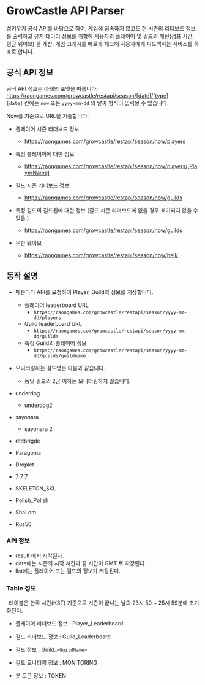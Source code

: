 # GrowCastle API Parser

성키우기 공식 API를 바탕으로 하여, 게임에 접속하지 않고도 현 시즌의 리더보드 정보를 출력하고
유저 데이터 정보를 취합해 사용자의 플레이어 및 길드의 패턴(점프 시간, 평균 웨이브) 을 계산, 게임 크래시를 빠르게 체크해 사용자에게 피드백하는 서비스를 목표로 합니다.


## 공식 API 정보

공식 API 정보는 아래의 포맷을 따릅니다. \
<https://raongames.com/growcastle/restapi/season/[date]/[type]> \
`[date]` 칸에는 `now` 또는 `yyyy-mm-dd` 의 날짜 형식이 입력될 수 있습니다.

Now를 기준으로 URL을 기술합니다.

- 플레이어 시즌 리더보드 정보
    - <https://raongames.com/growcastle/restapi/season/now/players>

- 특정 플레이어에 대한 정보
    - <https://raongames.com/growcastle/restapi/season/now/players/[PlayerName]>

- 길드 시즌 리더보드 정보
    - <https://raongames.com/growcastle/restapi/season/now/guilds>

- 특정 길드의 길드원에 대한 정보 (길드 시즌 리더보드에 없을 경우 표기되지 않을 수 있음.)
    - <https://raongames.com/growcastle/restapi/season/now/guilds>

- 무한 웨이브
    - <https://raongames.com/growcastle/restapi/season/now/hell/>



## 동작 설명

- 매분마다 API를 요청하여 Player, Guild의 정보를 저장합니다.
    - 플레이어 leaderboard URL
        - `https://raongames.com/growcastle/restapi/season/yyyy-mm-dd/players`
    - Guild leaderboard URL
        - `https://raongames.com/growcastle/restapi/season/yyyy-mm-dd/guilds`
    - 특정 Guild의 플레이어 정보
        - `https://raongames.com/growcastle/restapi/season/yyyy-mm-dd/guilds/guildname`


- 모니터링하는 길드명은 다음과 같습니다.
    - 동일 길드의 2군 이하는 모니터링하지 않습니다.

- underdog
    - underdog2
- sayonara
    - sayonara 2
- redbrigde
- Paragonia
- Droplet
- 7 7 7
- SKELETON_SKL
- Polish_Polish
- ShaLom
- Rus50


### API 정보

- result 에서 시작된다.
- date에는 시즌의 시작 시간과 끝 시간이 GMT 로 저장된다.
- list에는 플레이어 또는 길드의 정보가 저장된다.


### Table 정보

-테이블은 한국 시간(KST) 기준으로 시즌이 끝나는 날의 23시 50 ~ 25시 59분에 초기화된다.

- 플레이어 리더보드 정보 : Player_Leaderboard
- 길드 리더보드 정보 : Guild_Leaderboard
- 길드 정보 : Guild_`<GuildName>`

- 길드 모니터링 정보 : MONITORING
- 봇 토큰 정보 : TOKEN


